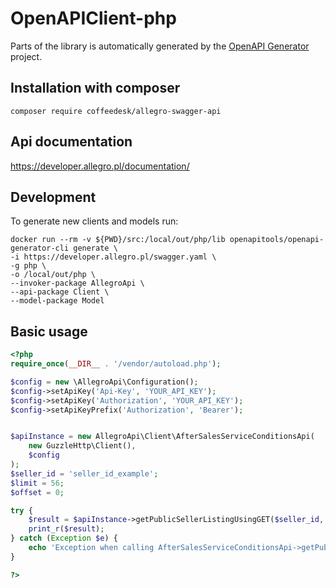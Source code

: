 # OpenAPIClient-php

Parts of the library is automatically generated by the [OpenAPI Generator](https://openapi-generator.tech) project.

## Installation with composer
```
composer require coffeedesk/allegro-swagger-api
```

## Api documentation

https://developer.allegro.pl/documentation/


## Development

To generate new clients and models run:
```
docker run --rm -v ${PWD}/src:/local/out/php/lib openapitools/openapi-generator-cli generate \
-i https://developer.allegro.pl/swagger.yaml \
-g php \
-o /local/out/php \
--invoker-package AllegroApi \
--api-package Client \
--model-package Model
```

## Basic usage

```php
<?php
require_once(__DIR__ . '/vendor/autoload.php');

$config = new \AllegroApi\Configuration();
$config->setApiKey('Api-Key', 'YOUR_API_KEY');
$config->setApiKey('Authorization', 'YOUR_API_KEY');
$config->setApiKeyPrefix('Authorization', 'Bearer');


$apiInstance = new AllegroApi\Client\AfterSalesServiceConditionsApi(
    new GuzzleHttp\Client(),
    $config
);
$seller_id = 'seller_id_example';
$limit = 56;
$offset = 0;

try {
    $result = $apiInstance->getPublicSellerListingUsingGET($seller_id, $limit, $offset);
    print_r($result);
} catch (Exception $e) {
    echo 'Exception when calling AfterSalesServiceConditionsApi->getPublicSellerListingUsingGET: ', $e->getMessage(), PHP_EOL;
}

?>
```
